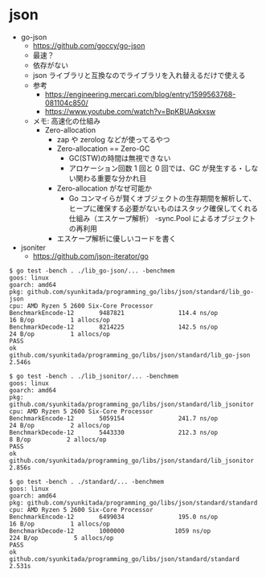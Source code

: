 # json

- go-json
  - https://github.com/goccy/go-json
  - 最速？
  - 依存がない
  - json ライブラリと互換なのでライブラリを入れ替えるだけで使える
  - 参考
    - https://engineering.mercari.com/blog/entry/1599563768-081104c850/
    - https://www.youtube.com/watch?v=BpKBUAqkxsw
  - メモ: 高速化の仕組み
    - Zero-allocation
      - zap や zerolog などが使ってるやつ
      - Zero-allocation == Zero-GC
        - GC(STW)の時間は無視できない
        - アロケーション回数 1 回と 0 回では、GC が発生する・しない関わる重要な分かれ目
      - Zero-allocation がなぜ可能か
        - Go コンマイらが賢くオブジェクトの生存期間を解析して、ヒープに確保する必要がないものはスタック確保してくれる仕組み（エスケープ解析）
          -sync.Pool によるオブジェクトの再利用
      - エスケープ解析に優しいコードを書く
- jsoniter
  - https://github.com/json-iterator/go

```
$ go test -bench . ./lib_go-json/... -benchmem
goos: linux
goarch: amd64
pkg: github.com/syunkitada/programming_go/libs/json/standard/lib_go-json
cpu: AMD Ryzen 5 2600 Six-Core Processor
BenchmarkEncode-12       9487821               114.4 ns/op            16 B/op          1 allocs/op
BenchmarkDecode-12       8214225               142.5 ns/op            24 B/op          1 allocs/op
PASS
ok      github.com/syunkitada/programming_go/libs/json/standard/lib_go-json     2.546s
```

```
$ go test -bench . ./lib_jsonitor/... -benchmem
goos: linux
goarch: amd64
pkg: github.com/syunkitada/programming_go/libs/json/standard/lib_jsonitor
cpu: AMD Ryzen 5 2600 Six-Core Processor
BenchmarkEncode-12       5059154               241.7 ns/op            24 B/op          2 allocs/op
BenchmarkDecode-12       5443330               212.3 ns/op             8 B/op          2 allocs/op
PASS
ok      github.com/syunkitada/programming_go/libs/json/standard/lib_jsonitor    2.856s
```

```
$ go test -bench . ./standard/... -benchmem
goos: linux
goarch: amd64
pkg: github.com/syunkitada/programming_go/libs/json/standard/standard
cpu: AMD Ryzen 5 2600 Six-Core Processor
BenchmarkEncode-12       6499034               195.0 ns/op            16 B/op          1 allocs/op
BenchmarkDecode-12       1000000              1059 ns/op             224 B/op          5 allocs/op
PASS
ok      github.com/syunkitada/programming_go/libs/json/standard/standard        2.531s
```
